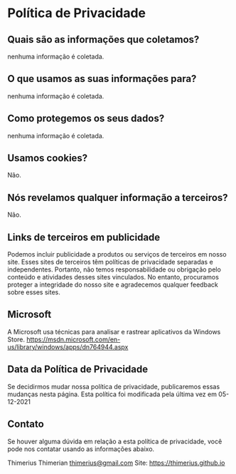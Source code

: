 # Política de Privacidade

## Quais são as informações que coletamos?

nenhuma informação é coletada.

## O que usamos as suas informações para?

nenhuma informação é coletada.

## Como protegemos os seus dados?

nenhuma informação é coletada.

## Usamos cookies?

Não.

## Nós revelamos qualquer informação a terceiros?

Não.

## Links de terceiros em publicidade

Podemos incluir publicidade a produtos ou serviços de terceiros em nosso site. Esses sites de terceiros têm políticas de privacidade separadas e independentes. Portanto, não temos responsabilidade ou obrigação pelo conteúdo e atividades desses sites vinculados. No entanto, procuramos proteger a integridade do nosso site e agradecemos qualquer feedback sobre esses sites.

## Microsoft

A Microsoft usa técnicas para analisar e rastrear aplicativos da Windows Store.
https://msdn.microsoft.com/en-us/library/windows/apps/dn764944.aspx

## Data da Política de Privacidade

Se decidirmos mudar nossa política de privacidade, publicaremos essas mudanças nesta página.
Esta política foi modificada pela última vez em 05-12-2021

## Contato

Se houver alguma dúvida em relação a esta política de privacidade, você pode nos contatar usando as informações abaixo.

Thimerius Thimerian
thimerius@gmail.com
Site: https://thimerius.github.io